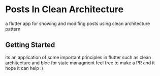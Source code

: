 # Posts In Clean Architecture

a flutter app for showing and modifing posts using clean architecture pattern

## Getting Started

its an application of some important principles in flutter such as clean architecture and bloc for state managment 
feel free to make a PR and it hope it can help :)
